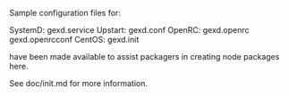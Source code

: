 Sample configuration files for:

SystemD: gexd.service
Upstart: gexd.conf
OpenRC:  gexd.openrc
         gexd.openrcconf
CentOS:  gexd.init

have been made available to assist packagers in creating node packages here.

See doc/init.md for more information.
